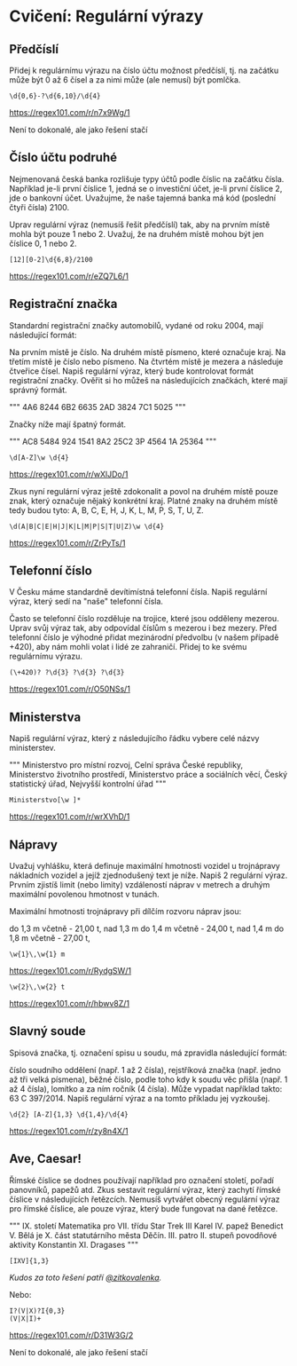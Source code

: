 # Cvičení: Regulární výrazy

## Předčíslí

Přidej k regulárnímu výrazu na číslo účtu možnost předčíslí, tj. na začátku může být 0 až 6 čísel a za nimi může (ale nemusí) být pomlčka.

```
\d{0,6}-?\d{6,10}/\d{4}
```
https://regex101.com/r/n7x9Wg/1

Není to dokonalé, ale jako řešení stačí


## Číslo účtu podruhé
Nejmenovaná česká banka rozlišuje typy účtů podle číslic na začátku čísla.
Například je-li první číslice 1, jedná se o investiční účet, je-li první číslice 2, jde o bankovní účet.
Uvažujme, že naše tajemná banka má kód (poslední čtyři čísla) 2100.

Uprav regulární výraz (nemusíš řešit předčíslí) tak, aby na prvním místě mohla být pouze 1 nebo 2.
Uvažuj, že na druhém místě mohou být jen číslice 0, 1 nebo 2.

```
[12][0-2]\d{6,8}/2100
```
https://regex101.com/r/eZQ7L6/1



## Registrační značka

Standardní registrační značky automobilů, vydané od roku 2004, mají následující formát:

Na prvním místě je číslo.
Na druhém místě písmeno, které označuje kraj.
Na třetím místě je číslo nebo písmeno.
Na čtvrtém místě je mezera a následuje čtveřice čísel.
Napiš regulární výraz, který bude kontrolovat formát registrační značky.
Ověřit si ho můžeš na následujících značkách, které mají správný formát.

"""
4A6 8244
6B2 6635
2AD 3824
7C1 5025
"""

Značky níže mají špatný formát.

"""
AC8 5484
924 1541
8A2 25C2
3P 4564
1A 25364
"""
```
\d[A-Z]\w \d{4}
```
https://regex101.com/r/wXlJDo/1


Zkus nyní regulární výraz ještě zdokonalit a povol na druhém místě pouze znak, který označuje nějaký konkrétní kraj.
Platné znaky na druhém místě tedy budou tyto: A, B, C, E, H, J, K, L, M, P, S, T, U, Z.

```
\d(A|B|C|E|H|J|K|L|M|P|S|T|U|Z)\w \d{4}
```
https://regex101.com/r/ZrPyTs/1


## Telefonní číslo

V Česku máme standardně devítimístná telefonní čísla. Napiš regulární výraz, který sedí na "naše" telefonní čísla.

Často se telefonní číslo rozděluje na trojice, které jsou odděleny mezerou.
Uprav svůj výraz tak, aby odpovídal číslům s mezerou i bez mezery.
Před telefonní číslo je výhodné přidat mezinárodní předvolbu (v našem případě +420), aby nám mohli volat i lidé ze zahraničí.
Přidej to ke svému regulárnímu výrazu.

```
(\+420)? ?\d{3} ?\d{3} ?\d{3}
```
https://regex101.com/r/O50NSs/1


## Ministerstva
Napiš regulární výraz, který z následujícího řádku vybere celé názvy ministerstev.

"""
Ministerstvo pro místní rozvoj, Celní správa České republiky, Ministerstvo životního prostředí, Ministerstvo práce a sociálních věcí, Český statistický úřad, Nejvyšší kontrolní úřad
"""

```
Ministerstvo[\w ]*
```
https://regex101.com/r/wrXVhD/1


## Nápravy

Uvažuj vyhlášku, která definuje maximální hmotnosti vozidel u trojnápravy nákladních vozidel a jejíž zjednodušený text je níže.
Napiš 2 regulární výraz. Prvním zjistíš limit (nebo limity) vzdáleností náprav v metrech a druhým maximální povolenou hmotnost v tunách.

Maximální hmotnosti trojnápravy při dílčím rozvoru náprav jsou:

do 1,3 m včetně - 21,00 t,
nad 1,3 m do 1,4 m včetně - 24,00 t,
nad 1,4 m do 1,8 m včetně - 27,00 t,

```
\w{1}\,\w{1} m
```
https://regex101.com/r/RydgSW/1
```
\w{2}\,\w{2} t
```
https://regex101.com/r/hbwv8Z/1


## Slavný soude

Spisová značka, tj. označení spisu u soudu, má zpravidla následující formát:

číslo soudního oddělení (např. 1 až 2 čísla),
rejstříková značka (např. jedno až tři velká písmena),
běžné číslo, podle toho kdy k soudu věc přišla (např. 1 až 4 čísla),
lomítko a za ním ročník (4 čísla).
Může vypadat například takto: 63 C 397/2014. Napiš regulární výraz a na tomto příkladu jej vyzkoušej.

```
\d{2} [A-Z]{1,3} \d{1,4}/\d{4}
```
https://regex101.com/r/zy8n4X/1


## Ave, Caesar!

Římské číslice se dodnes používají například pro označení století, pořadí panovníků, papežů atd. 
Zkus sestavit regulární výraz, který zachytí římské číslice v následujících řetězcích. 
Nemusíš vytvářet obecný regulární výraz pro římské číslice, ale pouze výraz, který bude fungovat na dané řetězce.

"""
IX. století
Matematika pro VII. třídu
Star Trek III
Karel IV.
papež Benedict V.
Bělá je X. část statutárního města Děčín.
III. patro
II. stupeň povodňové aktivity
Konstantin XI. Dragases
"""

```
[IXV]{1,3}
```
_Kudos za toto řešení patří [@zitkovalenka](https://github.com/zitkovalenka)._

Nebo:
```
I?(V|X)?I{0,3}
(V|X|I)+
```
https://regex101.com/r/D31W3G/2

Není to dokonalé, ale jako řešení stačí

